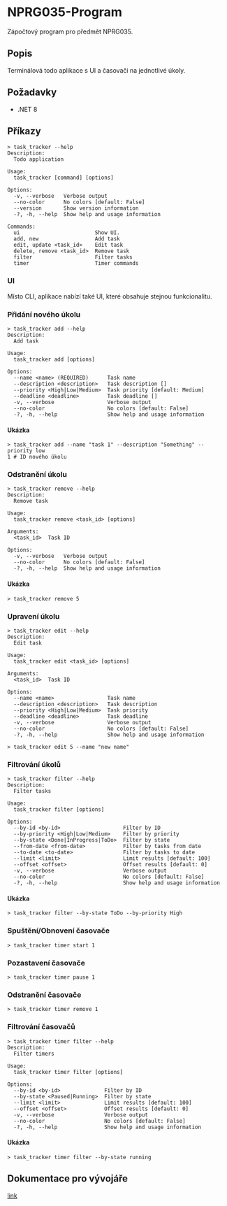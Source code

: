 # NPRG035-Program

Zápočtový program pro předmět NPRG035.

## Popis

Terminálová todo aplikace s UI a časovači na jednotlivé úkoly.

## Požadavky

- .NET 8

## Příkazy

```
> task_tracker --help
Description:
  Todo application

Usage:
  task_tracker [command] [options]

Options:
  -v, --verbose   Verbose output
  --no-color      No colors [default: False]
  --version       Show version information
  -?, -h, --help  Show help and usage information

Commands:
  ui                        Show UI.
  add, new                  Add task
  edit, update <task_id>    Edit task
  delete, remove <task_id>  Remove task
  filter                    Filter tasks
  timer                     Timer commands
```

### UI

Místo CLI, aplikace nabízí také UI, které obsahuje stejnou funkcionalitu.

### Přidání nového úkolu

```
> task_tracker add --help
Description:
  Add task

Usage:
  task_tracker add [options]

Options:
  --name <name> (REQUIRED)      Task name
  --description <description>   Task description []
  --priority <High|Low|Medium>  Task priority [default: Medium]
  --deadline <deadline>         Task deadline []
  -v, --verbose                 Verbose output
  --no-color                    No colors [default: False]
  -?, -h, --help                Show help and usage information
```

#### Ukázka

```
> task_tracker add --name "task 1" --description "Something" --priority low
1 # ID nového úkolu
```

### Odstranění úkolu

```
> task_tracker remove --help
Description:
  Remove task

Usage:
  task_tracker remove <task_id> [options]

Arguments:
  <task_id>  Task ID

Options:
  -v, --verbose   Verbose output
  --no-color      No colors [default: False]
  -?, -h, --help  Show help and usage information
```

#### Ukázka

```
> task_tracker remove 5
```

### Upravení úkolu

```
> task_tracker edit --help
Description:
  Edit task

Usage:
  task_tracker edit <task_id> [options]

Arguments:
  <task_id>  Task ID

Options:
  --name <name>                 Task name
  --description <description>   Task description
  --priority <High|Low|Medium>  Task priority
  --deadline <deadline>         Task deadline
  -v, --verbose                 Verbose output
  --no-color                    No colors [default: False]
  -?, -h, --help                Show help and usage information
```

```
> task_tracker edit 5 --name "new name"
```

### Filtrování úkolů

```
> task_tracker filter --help
Description:
  Filter tasks

Usage:
  task_tracker filter [options]

Options:
  --by-id <by-id>                    Filter by ID
  --by-priority <High|Low|Medium>    Filter by priority
  --by-state <Done|InProgress|ToDo>  Filter by state
  --from-date <from-date>            Filter by tasks from date
  --to-date <to-date>                Filter by tasks to date
  --limit <limit>                    Limit results [default: 100]
  --offset <offset>                  Offset results [default: 0]
  -v, --verbose                      Verbose output
  --no-color                         No colors [default: False]
  -?, -h, --help                     Show help and usage information
```

#### Ukázka

```
> task_tracker filter --by-state ToDo --by-priority High
```

### Spuštění/Obnovení časovače

```
> task_tracker timer start 1
```

### Pozastavení časovače

```
> task_tracker timer pause 1
```

### Odstranění časovače

```
> task_tracker timer remove 1
```

### Filtrování časovačů

```
> task_tracker timer filter --help
Description:
  Filter timers

Usage:
  task_tracker timer filter [options]

Options:
  --by-id <by-id>              Filter by ID
  --by-state <Paused|Running>  Filter by state
  --limit <limit>              Limit results [default: 100]
  --offset <offset>            Offset results [default: 0]
  -v, --verbose                Verbose output
  --no-color                   No colors [default: False]
  -?, -h, --help               Show help and usage information
```

#### Ukázka

```
> task_tracker timer filter --by-state running
```

## Dokumentace pro vývojáře

[link](./docs/dev.md)
